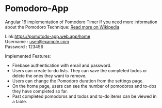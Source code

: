# Pomodoro-App
Angular 16 implementation of Pomodoro Timer
If you need more information about the Pomodoro Technique: [Read more on Wikipedia](https://en.wikipedia.org/wiki/Pomodoro_Technique)

Link:https://pomotodo-app.web.app/home
<br>
Username : user@example.com 
<br>
Password : 123456

Implemented Features:
- Firebase authentication with email and password.
- Users can create to-do lists. They can save the completed todos or delete the ones they want to remove.
- Users can change the Pomodoro duration from the settings page.
- On the home page, users can see the number of pomodoros and to-dos they have completed so far.
- Past completed pomodoros and todos and to-do items can be viewed in a table.

    
